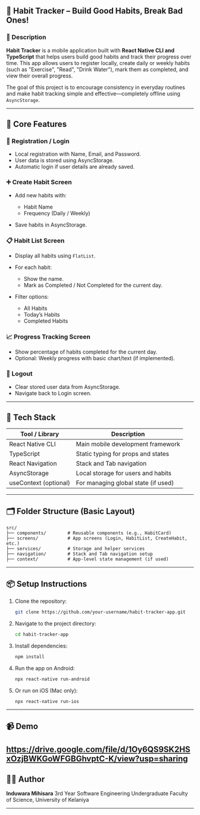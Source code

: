 
## 📱 Habit Tracker – Build Good Habits, Break Bad Ones!

### 📝 Description

**Habit Tracker** is a mobile application built with **React Native CLI and TypeScript** that helps users build good habits and track their progress over time. This app allows users to register locally, create daily or weekly habits (such as "Exercise", "Read", "Drink Water"), mark them as completed, and view their overall progress.

The goal of this project is to encourage consistency in everyday routines and make habit tracking simple and effective—completely offline using `AsyncStorage`.

---

## 🎯 Core Features

### 🔐 Registration / Login

* Local registration with Name, Email, and Password.
* User data is stored using AsyncStorage.
* Automatic login if user details are already saved.

### ➕ Create Habit Screen

* Add new habits with:

  * Habit Name
  * Frequency (Daily / Weekly)
* Save habits in AsyncStorage.

### 📋 Habit List Screen

* Display all habits using `FlatList`.
* For each habit:

  * Show the name.
  * Mark as Completed / Not Completed for the current day.
* Filter options:

  * All Habits
  * Today’s Habits
  * Completed Habits

### 📈 Progress Tracking Screen

* Show percentage of habits completed for the current day.
* Optional: Weekly progress with basic chart/text (if implemented).

### 🚪 Logout

* Clear stored user data from AsyncStorage.
* Navigate back to Login screen.

---

## 💾 Tech Stack

| Tool / Library        | Description                         |
| --------------------- | ----------------------------------- |
| React Native CLI      | Main mobile development framework   |
| TypeScript            | Static typing for props and states  |
| React Navigation      | Stack and Tab navigation            |
| AsyncStorage          | Local storage for users and habits  |
| useContext (optional) | For managing global state (if used) |

---

## 🗂 Folder Structure (Basic Layout)

```
src/
├── components/        # Reusable components (e.g., HabitCard)
├── screens/           # App screens (Login, HabitList, CreateHabit, etc.)
├── services/          # Storage and helper services
├── navigation/        # Stack and Tab navigation setup
├── context/           # App-level state management (if used)
```

---

## 📦 Setup Instructions

1. Clone the repository:

   ```bash
   git clone https://github.com/your-username/habit-tracker-app.git
   ```

2. Navigate to the project directory:

   ```bash
   cd habit-tracker-app
   ```

3. Install dependencies:

   ```bash
   npm install
   ```

4. Run the app on Android:

   ```bash
   npx react-native run-android
   ```

5. Or run on iOS (Mac only):

   ```bash
   npx react-native run-ios
   ```

---

## 📹 Demo
https://drive.google.com/file/d/1Oy6QS9SK2HSxOzjBWKGoWFGBGhvptC-K/view?usp=sharing
---

## 👨‍💻 Author

**Induwara Mihisara**
3rd Year Software Engineering Undergraduate
Faculty of Science, University of Kelaniya

---


